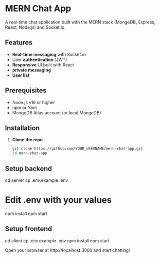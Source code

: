 
# MERN Chat App

A real-time chat application built with the MERN stack (MongoDB, Express, React, Node.js) and Socket.io.

## Features

- **Real-time messaging** with Socket.io
- User **authentication** (JWT)
- **Responsive** UI built with React
- **private messaging**
- **User list**


## Prerequisites

- Node.js v16 or higher
- npm or Yarn
- MongoDB Atlas account (or local MongoDB)

## Installation

1. **Clone the repo**

   ```bash
   git clone https://github.com/YOUR_USERNAME/mern-chat-app.git
   cd mern-chat-app


## Setup backend

  cd server
  cp .env.example .env
  # Edit .env with your values
  npm install
  npm start

## Setup frontend
  cd client
  cp .env.example .env
  npm install
  npm start

Open your browser at http://localhost:3000 and start chatting!